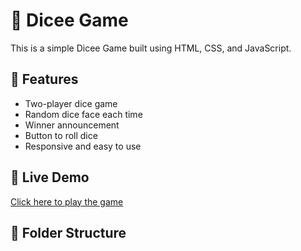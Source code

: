 # 🎲 Dicee Game

This is a simple Dicee Game built using HTML, CSS, and JavaScript.

## 🔧 Features
- Two-player dice game
- Random dice face each time
- Winner announcement
- Button to roll dice
- Responsive and easy to use

## 🚀 Live Demo
[Click here to play the game](https://Bhargav2826.github.io/dicee-game)

## 📁 Folder Structure
